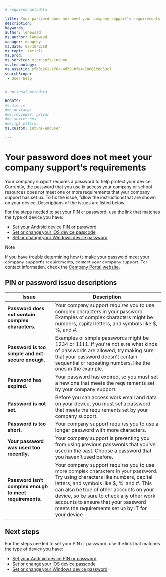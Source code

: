 ```yaml
---
# required metadata

title: Your password does not meet your company support's requirements | Microsoft Docs
description:
keywords:
author: lenewsad
ms.author: lanewsad
manager: dougeby
ms.date: 07/10/2018
ms.topic: article
ms.prod:
ms.service: microsoft-intune
ms.technology:
ms.assetid: efb3c261-1f6c-4d39-bfa4-18661f8c59c7
searchScope:
 - User help


# optional metadata

ROBOTS:  
#audience:
#ms.devlang:
#ms.reviewer: priyar
#ms.suite: ems
#ms.tgt_pltfrm:
ms.custom: intune-enduser

---
```


# Your password does not meet your company support's requirements

Your company support requires a password to help protect your device. Currently, the password that you use to access your company or school resources does not meet one or more requirements that your company support has set up. To fix the issue, follow the instructions that are shown on your device. Descriptions of the issues are listed below.

For the steps needed to set your PIN or password, use the link that matches the type of device you have:

- [Set your Android device PIN or password](set-your-pin-or-password-android.md)
- [Set or change your iOS device passcode](set-or-change-your-passcode-ios.md)
- [Set or change your Windows device password](set-or-change-your-password-windows.md)

> [!NOTE]
> If you have trouble determining how to make your password meet your company support's requirements, contact your company support. For contact information, check the [Company Portal website](https://go.microsoft.com/fwlink/?linkid=2010980).

## PIN or password issue descriptions

| **Issue** | **Description** |
|-----------------------------------------------------|------------------------------------------------------------------------------------------------------------------------------------------------------------------------------------------------------------------------------------------------------------------------------------------------------------------------------------------------------------|
| **Password does not contain complex characters.** | Your company support requires you to use complex characters in your password. Examples of complex characters might be numbers, capital letters, and symbols like $, %, and #. |
| **Password is too simple and not secure enough.** | Examples of simple passwords might be 1234 or 1111. If you're not sure what kinds of passwords are allowed, try making sure that your password doesn't contain sequential or repeating numbers, like the ones in the example. |
| **Password has expired.** | Your password has expired, so you must set a new one that meets the requirements set by your company support. |
| **Password is not set.** | Before you can access work email and data on your device, you must set a password that meets the requirements set by your company support. |
| **Password is too short.** | Your company support requires you to use a longer password with more characters. |
| **Your password was used too recently.** | Your company support is preventing you from using previous passwords that you've used in the past. Choose a password that you haven't used before. |
| **Password isn't complex enough to meet requirements.** | Your company support requires you to use more complex characters in your password. Try using characters like numbers, capital letters, and symbols like $, %, and #. This can also be true of other accounts on your device, so be sure to check any other work accounts to ensure that your password meets the requirements set up by IT for your device. |

## Next steps

For the steps needed to set your PIN or password, use the link that matches the type of device you have:

- [Set your Android device PIN or password](set-your-pin-or-password-android.md)
- [Set or change your iOS device passcode](set-or-change-your-passcode-ios.md)
- [Set or change your Windows device password](set-or-change-your-password-windows.md)
